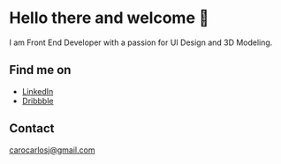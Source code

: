 # Hello there and welcome 👋

I am Front End Developer with a passion for UI Design and 3D Modeling.

## Find me on 
* [LinkedIn](#https://www.linkedin.com/in/carlos-caro94/)
* [Dribbble](#https://dribbble.com/carloscaro1994)



## Contact 
carocarlosj@gmail.com


